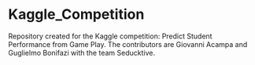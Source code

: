 # Kaggle_Competition

Repository created for the Kaggle competition: Predict Student Performance from Game Play. The contributors are Giovanni Acampa and Guglielmo Bonifazi with the team Seducktive.
